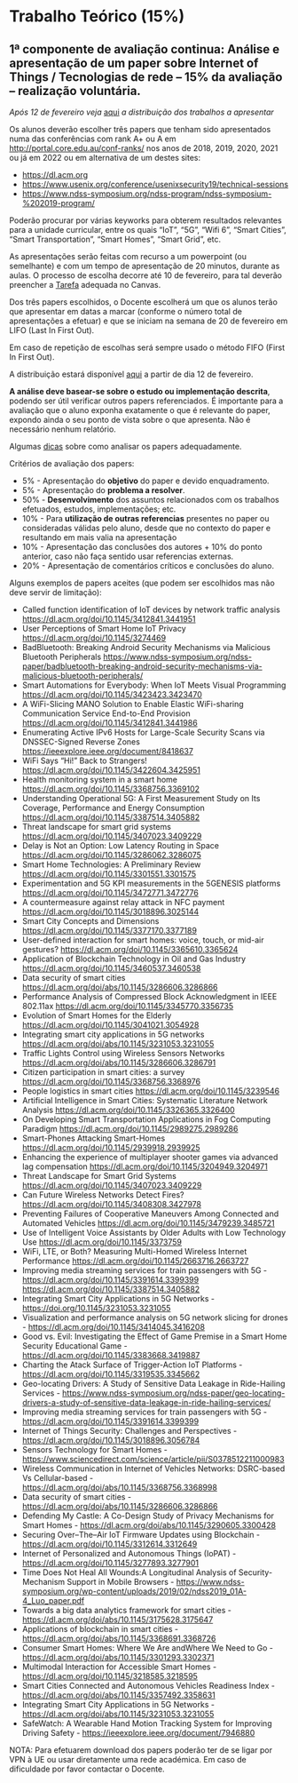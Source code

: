 # Trabalho Teórico (15%)

## 1ª componente de avaliação continua: Análise e apresentação de um paper sobre **Internet of Things / Tecnologias de rede** – 15% da avaliação – realização voluntária.

*Após 12 de fevereiro veja* [aqui](https://docs.google.com/spreadsheets/d/e/2PACX-1vTMy_qe4OHB00CZkNnUHM5vwgfh-NAXmvV0Iw97bwfDhC_wPiRoRPmBdslhEjiprcHu2RkLrXByPwSB/pubhtml?gid=467007833&single=true) *a distribuição dos trabalhos a apresentar*

Os alunos deverão escolher três papers que tenham sido apresentados numa das conferências com rank A+ ou A em http://portal.core.edu.au/conf-ranks/ nos anos de 2018, 2019, 2020, 2021 ou já em 2022 ou em alternativa de um destes sites:
- https://dl.acm.org
- https://www.usenix.org/conference/usenixsecurity19/technical-sessions
- https://www.ndss-symposium.org/ndss-program/ndss-symposium-%202019-program/


Poderão procurar por várias keyworks para obterem resultados relevantes para a unidade curricular, entre os quais “IoT”, “5G”, “Wifi 6”, “Smart Cities”, “Smart Transportation”, “Smart Homes”, “Smart Grid”, etc.

As apresentações serão feitas com recurso a um powerpoint (ou semelhante) e com um tempo de apresentação de 20 minutos, durante as aulas.
O processo de escolha decorre até 10 de fevereiro, para tal deverão preencher a [Tarefa](https://mycampus.pt/courses/13292/assignments/23224) adequada no Canvas.

Dos três papers escolhidos, o Docente escolherá um que os alunos terão que apresentar em datas a marcar (conforme o número total de apresentações a efetuar) e que se iniciam  na semana de 20 de fevereiro em LIFO (Last In First Out).

Em caso de repetição de escolhas será sempre usado o método FIFO (First In First Out).

A distribuição estará disponível [aqui](https://docs.google.com/spreadsheets/d/e/2PACX-1vTMy_qe4OHB00CZkNnUHM5vwgfh-NAXmvV0Iw97bwfDhC_wPiRoRPmBdslhEjiprcHu2RkLrXByPwSB/pubhtml?gid=467007833&single=true) a partir de dia 12 de fevereiro. 

**A análise deve basear-se sobre o estudo ou implementação descrita**, podendo ser útil verificar outros papers referenciados. É importante para a avaliação que o aluno exponha exatamente o que é relevante do paper, expondo ainda o seu ponto de vista sobre o que apresenta. Não é necessário nenhum relatório.

Algumas [dicas](https://github.com/pmrosa-classes/Redes-EI-2022-2023/blob/main/TrabT/TrabT-dicas.md) sobre como analisar os papers adequadamente.

Critérios de avaliação dos papers:
- 5% - Apresentação do **objetivo** do paper e devido enquadramento.
- 5% - Apresentação do **problema a resolver**.
- 50% - **Desenvolvimento** dos assuntos relacionados com os trabalhos efetuados, estudos, implementações; etc.
- 10% - Para **utilização de outras referencias** presentes no paper ou consideradas válidas pelo aluno, desde que no contexto do paper e resultando em mais valia na apresentação
- 10% - Apresentação das conclusões dos autores + 10% do ponto anterior, caso não faça sentido usar referencias externas.
- 20% - Apresentação de comentários críticos e conclusões do aluno.

Alguns exemplos de papers aceites (que podem ser escolhidos mas não deve servir de limitação):

- Called function identification of IoT devices by network traffic analysis	https://dl.acm.org/doi/10.1145/3412841.3441951
- User Perceptions of Smart Home IoT Privacy	https://dl.acm.org/doi/10.1145/3274469
- BadBluetooth: Breaking Android Security Mechanisms via Malicious Bluetooth Peripherals	https://www.ndss-symposium.org/ndss-paper/badbluetooth-breaking-android-security-mechanisms-via-malicious-bluetooth-peripherals/
- Smart Automations for Everybody: When IoT Meets Visual Programming	https://dl.acm.org/doi/10.1145/3423423.3423470
- A WiFi-Slicing MANO Solution to Enable Elastic WiFi-sharing Communication Service End-to-End Provision	https://dl.acm.org/doi/10.1145/3412841.3441986
- Enumerating Active IPv6 Hosts for Large-Scale Security Scans via DNSSEC-Signed Reverse Zones	https://ieeexplore.ieee.org/document/8418637
- WiFi Says “Hi!” Back to Strangers!	https://dl.acm.org/doi/10.1145/3422604.3425951
- Health monitoring system in a smart home	https://dl.acm.org/doi/10.1145/3368756.3369102
- Understanding Operational 5G: A First Measurement Study on Its Coverage, Performance and Energy Consumption	https://dl.acm.org/doi/10.1145/3387514.3405882
- Threat landscape for smart grid systems	https://dl.acm.org/doi/10.1145/3407023.3409229
- Delay is Not an Option: Low Latency Routing in Space	https://dl.acm.org/doi/10.1145/3286062.3286075
- Smart Home Technologies: A Preliminary Review	https://dl.acm.org/doi/10.1145/3301551.3301575
- Experimentation and 5G KPI measurements in the 5GENESIS platforms	https://dl.acm.org/doi/10.1145/3472771.3472776
- A countermeasure against relay attack in NFC payment	https://dl.acm.org/doi/10.1145/3018896.3025144
- Smart City Concepts and Dimensions	https://dl.acm.org/doi/10.1145/3377170.3377189
- User-defined interaction for smart homes: voice, touch, or mid-air gestures?	https://dl.acm.org/doi/10.1145/3365610.3365624
- Application of Blockchain Technology in Oil and Gas Industry	https://dl.acm.org/doi/10.1145/3460537.3460538
- Data security of smart cities	https://dl.acm.org/doi/abs/10.1145/3286606.3286866
- Performance Analysis of Compressed Block Acknowledgment in IEEE 802.11ax	https://dl.acm.org/doi/10.1145/3345770.3356735
- Evolution of Smart Homes for the Elderly	https://dl.acm.org/doi/10.1145/3041021.3054928
- Integrating smart city applications in 5G networks	https://dl.acm.org/doi/abs/10.1145/3231053.3231055
- Traffic Lights Control using Wireless Sensors Networks	https://dl.acm.org/doi/abs/10.1145/3286606.3286791
- Citizen participation in smart cities: a survey	https://dl.acm.org/doi/10.1145/3368756.3368976
- People logistics in smart cities	https://dl.acm.org/doi/10.1145/3239546
- Artificial Intelligence in Smart Cities: Systematic Literature Network Analysis	https://dl.acm.org/doi/10.1145/3326365.3326400
- On Developing Smart Transportation Applications in Fog Computing Paradigm	https://dl.acm.org/doi/10.1145/2989275.2989286
- Smart-Phones Attacking Smart-Homes	https://dl.acm.org/doi/10.1145/2939918.2939925
- Enhancing the experience of multiplayer shooter games via advanced lag compensation	https://dl.acm.org/doi/10.1145/3204949.3204971
- Threat Landscape for Smart Grid Systems	https://dl.acm.org/doi/10.1145/3407023.3409229
- Can Future Wireless Networks Detect Fires?	https://dl.acm.org/doi/10.1145/3408308.3427978
- Preventing Failures of Cooperative Maneuvers Among Connected and Automated Vehicles	https://dl.acm.org/doi/10.1145/3479239.3485721
- Use of Intelligent Voice Assistants by Older Adults with Low Technology Use	https://dl.acm.org/doi/10.1145/3373759
- WiFi, LTE, or Both? Measuring Multi-Homed Wireless Internet Performance	https://dl.acm.org/doi/10.1145/2663716.2663727
- Improving media streaming services for train passengers with 5G - https://dl.acm.org/doi/10.1145/3391614.3399399
https://dl.acm.org/doi/10.1145/3387514.3405882
- Integrating Smart City Applications in 5G Networks - https://doi.org/10.1145/3231053.3231055
- Visualization and performance analysis on 5G network slicing for drones - https://dl.acm.org/doi/10.1145/3414045.3416208
- Good vs. Evil: Investigating the Effect of Game Premise in a Smart Home Security Educational Game - https://dl.acm.org/doi/10.1145/3383668.3419887
- Charting the Atack Surface of Trigger-Action IoT Platforms - https://dl.acm.org/doi/10.1145/3319535.3345662
- Geo-locating Drivers: A Study of Sensitive Data Leakage in Ride-Hailing Services - https://www.ndss-symposium.org/ndss-paper/geo-locating-drivers-a-study-of-sensitive-data-leakage-in-ride-hailing-services/
- Improving media streaming services for train passengers with 5G - https://dl.acm.org/doi/10.1145/3391614.3399399
- Internet of Things Security: Challenges and Perspectives - https://dl.acm.org/doi/10.1145/3018896.3056784
- Sensors Technology for Smart Homes - https://www.sciencedirect.com/science/article/pii/S0378512211000983
-	Wireless Communication in Internet of Vehicles Networks: DSRC-based Vs Cellular-based - https://dl.acm.org/doi/abs/10.1145/3368756.3368998
-	Data security of smart cities - https://dl.acm.org/doi/abs/10.1145/3286606.3286866
-	Defending My Castle: A Co-Design Study of Privacy Mechanisms for Smart Homes - https://dl.acm.org/doi/abs/10.1145/3290605.3300428
-	Securing Over–The–Air IoT Firmware Updates using Blockchain - https://dl.acm.org/doi/10.1145/3312614.3312649
-	Internet of Personalized and Autonomous Things (IoPAT) - https://dl.acm.org/doi/10.1145/3277893.3277901
-	Time Does Not Heal All Wounds:A Longitudinal Analysis of Security-Mechanism Support in Mobile Browsers - https://www.ndss-symposium.org/wp-content/uploads/2019/02/ndss2019_01A-4_Luo_paper.pdf
-	Towards a big data analytics framework for smart cities - https://dl.acm.org/doi/abs/10.1145/3175628.3175647
-	Applications of blockchain in smart cities - https://dl.acm.org/doi/abs/10.1145/3368691.3368726
-	Consumer Smart Homes: Where We Are andWhere We Need to Go - https://dl.acm.org/doi/abs/10.1145/3301293.3302371
-	Multimodal Interaction for Accessible Smart Homes - https://dl.acm.org/doi/10.1145/3218585.3218595
-	Smart Cities Connected and Autonomous Vehicles Readiness Index - https://dl.acm.org/doi/abs/10.1145/3357492.3358631
-	Integrating Smart City Applications in 5G Networks - https://dl.acm.org/doi/abs/10.1145/3231053.3231055
-	SafeWatch: A Wearable Hand Motion Tracking System for Improving Driving Safety - https://ieeexplore.ieee.org/document/7946880

NOTA: Para efetuarem download dos papers poderão ter de se ligar por VPN à UE ou usar diretamente uma rede académica. Em caso de dificuldade por favor contactar o Docente.

